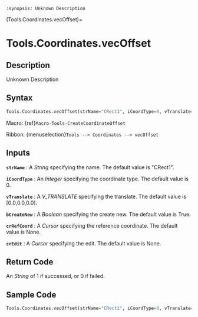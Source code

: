 ```{module} Tools.Coordinates.vecOffset()
:synopsis: Unknown Description
```

(Tools.Coordinates.vecOffset)=

# Tools.Coordinates.vecOffset

## Description

Unknown Description

## Syntax

```python
Tools.Coordinates.vecOffset(strName="CRect1", iCoordType=0, vTranslate=[0.0,0.0,0.0], bCreateNew=True, crRefCoord=None, crEdit=None)
```

Macro: {ref}`Macro-Tools-CreateCoordinateOffset`

Ribbon: {menuselection}`Tools --> Coordinates --> vecOffset`

## Inputs

**`strName`**
: A _String_ specifying the name. The default value is "CRect1".

**`iCoordType`**
: An _Integer_ specifying the coordinate type. The default value is 0.

**`vTranslate`**
: A _V_TRANSLATE_ specifying the translate. The default value is [0.0,0.0,0.0].

**`bCreateNew`**
: A _Boolean_ specifying the create new. The default value is True.

**`crRefCoord`**
: A _Cursor_ specifying the reference coordinate. The default value is None.

**`crEdit`**
: A _Cursor_ specifying the edit. The default value is None.

## Return Code

An _String_ of 1 if successed, or 0 if failed.

## Sample Code

```python
Tools.Coordinates.vecOffset(strName="CRect1", iCoordType=0, vTranslate=[0.0,0.0,0.0], bCreateNew=True, crRefCoord=None, crEdit=None)
```
